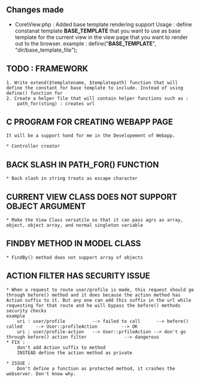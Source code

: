 ## Changes made

* Core\View.php			: Added base template rendering support
  Usage :
  	define constanat template __BASE_TEMPLATE__ that you want to use as base template for the current view in the view page that you want to render out to the browser.
	example : define("__BASE_TEMPLATE__", "dir/base_template_file");



## TODO : FRAMEWORK
	1. Write extend($templatename, $templatepath) function that will define the constant for base template to include. Instead of using define() function for
	2. Create a helper file that will contain helper functions such as :
		path_for(sting) : creates url




## C PROGRAM FOR CREATING WEBAPP PAGE
	It will be a support hand for me in the Developement of Webapp.

	* Controller creator

## BACK SLASH IN PATH_FOR() FUNCTION
	* Back slash in string treats as escape character

## CURRENT VIEW CLASS DOES NOT SUPPORT OBJECT ARGUMENT
	* Make the View Class versatile so that it can pass agrs as array, object, object array, and normal singleton variable

## FINDBY METHOD IN MODEL CLASS
	* FindBy() method does not support array of objects

## ACTION FILTER HAS SECURITY ISSUE
	* When a request to route user/profile is made, this request should go through before() method and it does because the action method has Action suffix to it. But any one can add this suffix in the url while requesting for that route and he will bypass the before() methods security checks
	example
		uri : user/profile			--> failed to call 		--> before() called		--> User::profileAction			--> OK
		uri : user/profile-action	--> User::prfileAction --> don't go through before() action filter				--> dangerous
	* FIX :
		don't add Action suffix to method
		INSTEAD define the action method as private
	
	* ISSUE :
		Don't define a function as protected method, it crashes the webserver. Don't know why.
